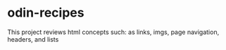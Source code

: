 # odin-recipes
This project reviews html concepts such: as links, imgs, page navigation, headers, and lists 